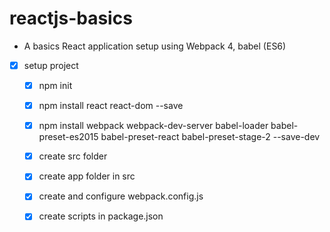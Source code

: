 # reactjs-basics
 - A basics React application setup using Webpack 4, babel (ES6)

- [x] setup project  
    - [x] npm init
    - [x] npm install react react-dom  --save 
    - [x] npm install webpack webpack-dev-server babel-loader babel-preset-es2015 babel-preset-react babel-preset-stage-2 --save-dev
    - [x] create src folder 
    - [x] create app folder in src
    - [x] create and configure webpack.config.js
    - [x] create scripts in package.json


